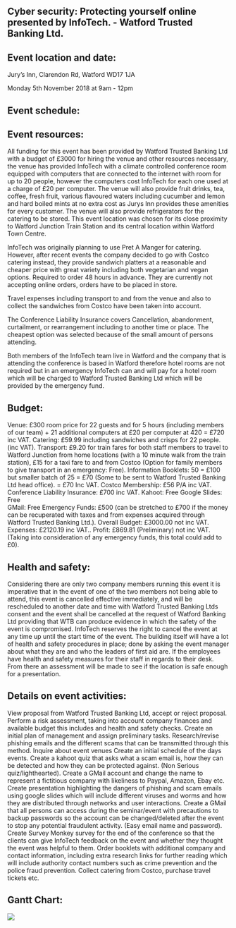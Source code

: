 ## **Cyber security: Protecting yourself online presented by InfoTech. - Watford Trusted Banking Ltd.**

  

## **Event location and date:**

Jury’s Inn, Clarendon Rd, Watford WD17 1JA

  

Monday 5th November 2018 at 9am - 12pm

  

## **Event schedule:**

  



## Event resources:

All funding for this event has been provided by Watford Trusted Banking Ltd with a budget of £3000 for hiring the venue and other resources necessary, the venue has provided InfoTech with a climate controlled conference room equipped with computers that are connected to the internet with room for up to 20 people, however the computers cost InfoTech for each one used at a charge of £20 per computer. The venue will also provide fruit drinks, tea, coffee, fresh fruit, various flavoured waters including cucumber and lemon and hard boiled mints at no extra cost as Jurys Inn provides these amenities for every customer. The venue will also provide refrigerators for the catering to be stored. This event location was chosen for its close proximity to Watford Junction Train Station and its central location within Watford Town Centre.

InfoTech was originally planning to use Pret A Manger for catering. However, after recent events the company decided to go with Costco catering instead, they provide sandwich platters at a reasonable and cheaper price with great variety including both vegetarian and vegan options. Required to order 48 hours in advance. They are currently not accepting online orders, orders have to be placed in store.

Travel expenses including transport to and from the venue and also to collect the sandwiches from Costco have been taken into account.

The Conference Liability Insurance covers Cancellation, abandonment, curtailment, or rearrangement including to another time or place. The cheapest option was selected because of the small amount of persons attending.

Both members of the InfoTech team live in Watford and the company that is attending the conference is based in Watford therefore hotel rooms are not required but in an emergency InfoTech can and will pay for a hotel room which will be charged to Watford Trusted Banking Ltd which will be provided by the emergency fund.

  



## **Budget:**

Venue: £300 room price for 22 guests and for 5 hours (including members of our team) + 21 additional computers at £20 per computer at 420 = £720 inc VAT.
Catering: £59.99 including sandwiches and crisps for 22 people. (inc VAT).
Transport: £9.20 for train fares for both staff members to travel to Watford Junction from home locations (with a 10 minute walk from the train station), £15 for a taxi fare to and from Costco (Option for family members to give transport in an emergency: Free).
Information Booklets: 50 = £100 but smaller batch of 25 = £70 (Some to be sent to Watford Trusted Banking Ltd head office). = £70 Inc VAT.
Costco Membership: £56 P/A inc VAT.
Conference Liability Insurance: £700 inc VAT.
Kahoot: Free
Google Slides: Free  
GMail: Free
Emergency Funds: £500 (can be stretched to £700 if the money can be recuperated with taxes and from expenses acquired through Watford Trusted Banking Ltd.).
Overall Budget: £3000.00 not inc VAT.
Expenses: £2120.19 inc VAT..
Profit: £869.81 (Preliminary) not inc VAT. (Taking into consideration of any emergency funds, this total could add to £0).

  
  

## **Health and safety:**

Considering there are only two company members running this event it is imperative that in the event of one of the two members not being able to attend, this event is cancelled effective immediately, and will be rescheduled to another date and time with Watford Trusted Banking Ltds consent and the event shall be cancelled at the request of Watford Banking Ltd providing that WTB can produce evidence in which the safety of the event is compromised. InfoTech reserves the right to cancel the event at any time up until the start time of the event.
	The building itself will have a lot of health and safety procedures in place; done by asking the event manager about what they are and who the leaders of first aid are. If the employees have health and safety measures for their staff in regards to their desk. From there an assessment will be made to see if the location is safe enough for a presentation.

  

## **Details on event activities:**

View proposal from Watford Trusted Banking Ltd, accept or reject proposal.
Perform a risk assessment, taking into account company finances and available budget this includes and health and safety checks.
Create an initial plan of management and assign preliminary tasks.
Research/revise phishing emails and the different scams that can be transmitted through this method.
Inquire about event venues
Create an initial schedule of the days events.
Create a kahoot quiz that asks what a scam email is, how they can be detected and how they can be protected against. (Non Serious quiz/lighthearted).
Create a GMail account and change the name to represent a fictitious company with likeliness to Paypal, Amazon, Ebay etc.
Create presentation highlighting the dangers of phishing and scam emails using google slides which will include different viruses and worms and how they are distributed through networks and user interactions.
Create a GMail that all persons can access during the seminar/event with precautions to backup passwords so the account can be changed/deleted after the event to stop any potential fraudulent activity. (Easy email name and password).
Create Survey Monkey survey for the end of the conference so that the clients can give InfoTech feedback on the event and whether they thought the event was helpful to them.
Order booklets with additional company and contact information, including extra research links for further reading which will include authority contact numbers such as crime prevention and the police fraud prevention.
Collect catering from Costco, purchase travel tickets etc.

  

## **Gantt Chart:**

  

![](https://lh4.googleusercontent.com/r-C7qtPYF0TWnEDFBZ6-UlFHd8pvo9vnKqnKC-FdOIWpIqvKsgi3g26Ifaf7DpyHpHb-R1MgQ1RNHHNyJBmLbpDhcsRVYylvoED_dUAA738aCV4XoElFM31S_Qk8naRfIFRcoL5E)
